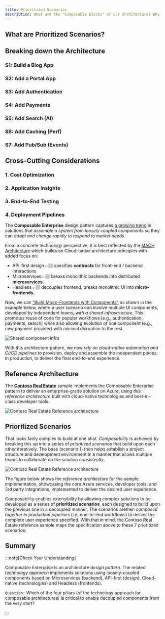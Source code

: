 ```yaml
---
title: Prioritized Scenarios
description: What are the "Composable Blocks" of our architecture? Why did we prioritize the development order this way?
---
```


## What are Prioritized Scenarios?

## Breaking down the Architecture

### S1: Build a Blog App

### S2: Add a Portal App

### S3: Add Authentication

### S4: Add Payments

### S5: Add Search (AI)

### S6: Add Caching (Perf)

### S7: Add Pub/Sub (Events)

## Cross-Cutting Considerations

### 1. Cost Optimization

### 2. Application Insights

### 3. End-to-End Testing

### 4. Deployment Pipelines



The **Composable Enterprise** design pattern captures [a growing trend](https://www.forbes.com/sites/forbesbusinesscouncil/2023/01/18/composable-architecture-101-how-to-make-the-transition-in-your-business/?sh=283f4a5754ee) in solutions that _assemble a system from loosely coupled components_ so they can _adapt and change rapidly to respond to market needs_. 

From a concrete technology perspective, it is best reflected by the [MACH Architecture](https://macharchitecture.com/) which builds on Cloud-native architecture principles with added focus on:
 - API-first design 👉🏽 specifies **contracts** for front-end / backend interactions
 - Microservices 👉🏽 breaks monolithic backends into distributed **microservices.** 
 - Headless 👉🏽 decouples frontend, breaks monolithic UI into **micro-frontends.**

Now, we can ["Build Micro-Frontends with Components"](https://devblogs.microsoft.com/startups/building-micro-frontends-with-components/) as shown in the example below, where a user scenario can involve multiple UI components, developed by independent teams, _with a shared infrastructure_. This promotes reuse of code for popular workflows (e.g., authentication, payments, search) while also allowing evolution of one component (e.g., new payment provider) with minimal disruption to the rest.

![Shared component infra](https://devblogs.microsoft.com/startups/wp-content/uploads/sites/66/2021/02/infrastructure.png)

With this architecture pattern, we now _rely on cloud-native automation and CI/CD pipelines_ to provision, deploy and assemble the independent pieces, in production, to deliver the final end-to-end experience.

## Reference Architecture

The [**Contoso Real Estate**](https://aka.ms/contoso-real-estate/github) _sample_ implements the Composable Enterprise pattern to deliver an enterprise-grade solution on Azure, using _this reference architecture_ built with cloud-native technologies and best-in-class developer tools.

![Contoso Real Estate Reference architecture](./../../../../assets/img/contoso-real-estate-arch.png)


## Prioritized Scenarios

That looks fairly complex to build at one shot. _Composability_ is achieved by breaking this up into a series of _prioritized scenarios_ that build upon each other iteratively. The base (scenario 1) then helps establish a project structure and development environment in a manner that allows multiple teams to collaborate on the solution _consistently_.

![Contoso Real Estate Reference architecture](./../../../../assets/img/contoso-prioritized-scenarios.png)

The figure below shows the _reference architecture_ for the sample implementation, showcasing the core Azure services, developer tools, and 3rd party integrations, implemented to deliver the desired user experience.

Composability enables extensibility by allowing complex solutions to be developed as a series of **prioritized scenarios**, each designed to build upon the previous one in a decoupled manner. The scenarios arethen _composed together in production pipelines_ (i.e, end-to-end workflows) to deliver the complete user experience specified. With that in mind, the Contoso Real Estate reference sample maps the specification above to these 7 prioritized scenarios:

## Summary

:::note[Check Your Understanding]

Composable Enterprise is an architecture _design pattern_. The related _technology approach_ implements solutions using loosely-coupled components based on Microservices (backend), API-first (design), Cloud-native (technologies) and Headless (frontends).

`Question:` Which of the four pillars (of the technology approach for composable architectures) is critical to enable decoupled components from the very start?

:::